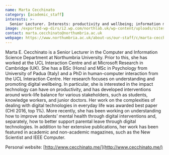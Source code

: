 ```yaml
---
name: Marta Cecchinato
category: [academic_staff]
interests: >-
  Senior Lecturer. Interests: productivity and wellbeing; information management – managing emails, interruptions, and work-home boundaries
image: /exported-wp-dirs/i2.wp.com/northlab.uk/wp-content/uploads/sites/15/2019/03/MartaCecchinato13c8.jpg
contact: marta.cecchinato@northumbria.ac.uk
webpage: https://www.northumbria.ac.uk/about-us/our-staff/c/marta-cecchinato/
---
```

Marta E. Cecchinato is a Senior Lecturer in the Computer and Information Science Department at Northumbria University. Prior to this, she has worked at the UCL Interaction Centre and at Microsoft Research in Cambridge (UK). She has a BSc (Hons) and MSc in Psychology from University of Padua (Italy) and a PhD in human-computer interaction from the UCL Interaction Centre. Her research focuses on understanding and promoting digital wellbeing. In particular, she is interested in the impact technology can have on productivity, and has developed interventions around work-life balance for various stakeholders, such as students, knowledge workers, and junior doctors. Her work on the complexities of dealing with digital technologies in everyday life was awarded best paper (CHI 2016, top 1%). More recently, she has been working on understanding how to improve students’ mental health through digital interventions and, separately, how to better support parental leave through digital technologies. In addition to her extensive publications, her work has been featured in academic and non-academic magazines, such as the New Scientist and IEEE Computer.

Personal website: [http://www.cecchinato.me/](http://www.cecchinato.me/)